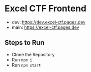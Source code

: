 # Excel CTF Frontend

- dev: https://dev.excel-ctf.pages.dev
- main: https://excel-ctf.pages.dev

## Steps to Run
- Clone the Repository
- Run `npm i`
- Run `npm start`